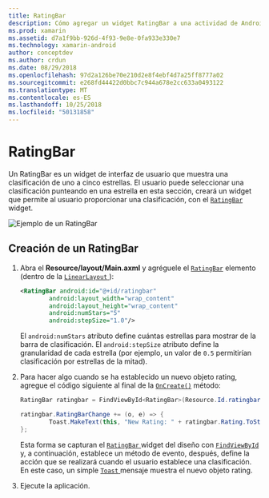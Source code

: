 ```yaml
---
title: RatingBar
description: Cómo agregar un widget RatingBar a una actividad de Android.
ms.prod: xamarin
ms.assetid: d7a1f9bb-926d-4f93-9e8e-0fa933e330e7
ms.technology: xamarin-android
author: conceptdev
ms.author: crdun
ms.date: 08/29/2018
ms.openlocfilehash: 97d2a126be70e210d2e8f4ebf4d7a25ff8777a02
ms.sourcegitcommit: e268fd44422d0bbc7c944a678e2cc633a0493122
ms.translationtype: MT
ms.contentlocale: es-ES
ms.lasthandoff: 10/25/2018
ms.locfileid: "50131858"
---
```

# <a name="ratingbar"></a>RatingBar

Un RatingBar es un widget de interfaz de usuario que muestra una clasificación de uno a cinco estrellas. El usuario puede seleccionar una clasificación punteando en una estrella en esta sección, creará un widget que permite al usuario proporcionar una clasificación, con el [ `RatingBar` ](https://developer.xamarin.com/api/type/Android.Widget.RatingBar/) widget.

![Ejemplo de un RatingBar](ratingbar-images/01-ratingbar.png)


## <a name="creating-a-ratingbar"></a>Creación de un RatingBar

1. Abra el **Resource/layout/Main.axml** y agréguele el [`RatingBar`](https://developer.xamarin.com/api/type/Android.Widget.RatingBar/)
   elemento (dentro de la [ `LinearLayout` ](https://developer.xamarin.com/api/type/Android.Widget.LinearLayout/)):

    ```xml
    <RatingBar android:id="@+id/ratingbar"
            android:layout_width="wrap_content"
            android:layout_height="wrap_content"
            android:numStars="5"
            android:stepSize="1.0"/>
    ```
   El `android:numStars` atributo define cuántas estrellas para mostrar de la barra de clasificación. El `android:stepSize` atributo define la granularidad de cada estrella (por ejemplo, un valor de `0.5` permitirían clasificación por estrellas de la mitad).

2. Para hacer algo cuando se ha establecido un nuevo objeto rating, agregue el código siguiente al final de la [`OnCreate()`](https://developer.xamarin.com/api/member/Android.App.Activity.OnCreate/p/Android.OS.Bundle/Android.OS.PersistableBundle)
   método:

    ```csharp
    RatingBar ratingbar = FindViewById<RatingBar>(Resource.Id.ratingbar);

    ratingbar.RatingBarChange += (o, e) => {
            Toast.MakeText(this, "New Rating: " + ratingbar.Rating.ToString (), ToastLength.Short).Show ();
    };
    ```

    Esta forma se capturan el [ `RatingBar` ](https://developer.xamarin.com/api/type/Android.Widget.RatingBar/) widget del diseño con [ `FindViewById` ](https://developer.xamarin.com/api/member/Android.App.Activity.FindViewById/) y, a continuación, establece un método de evento, después, define la acción que se realizará cuando el usuario establece una clasificación. En este caso, un simple [ `Toast` ](https://developer.xamarin.com/api/type/Android.Widget.Toast/) mensaje muestra el nuevo objeto rating.

3.  Ejecute la aplicación.

